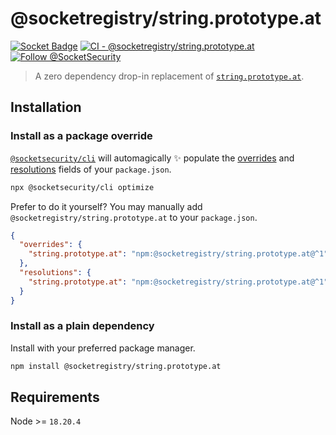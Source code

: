 # @socketregistry/string.prototype.at

[![Socket Badge](https://socket.dev/api/badge/npm/package/@socketregistry/string.prototype.at)](https://socket.dev/npm/package/@socketregistry/string.prototype.at)
[![CI - @socketregistry/string.prototype.at](https://github.com/SocketDev/socket-registry-js/actions/workflows/test.yml/badge.svg)](https://github.com/SocketDev/socket-registry-js/actions/workflows/test.yml)
[![Follow @SocketSecurity](https://img.shields.io/twitter/follow/SocketSecurity?style=social)](https://twitter.com/SocketSecurity)

> A zero dependency drop-in replacement of
> [`string.prototype.at`](https://www.npmjs.com/package/string.prototype.at).

## Installation

### Install as a package override

[`@socketsecurity/cli`](https://www.npmjs.com/package/@socketsecurity/cli) will
automagically :sparkles: populate the
[overrides](https://docs.npmjs.com/cli/v9/configuring-npm/package-json#overrides)
and [resolutions](https://yarnpkg.com/configuration/manifest#resolutions) fields
of your `package.json`.

```sh
npx @socketsecurity/cli optimize
```

Prefer to do it yourself? You may manually add
`@socketregistry/string.prototype.at` to your `package.json`.

```json
{
  "overrides": {
    "string.prototype.at": "npm:@socketregistry/string.prototype.at@^1"
  },
  "resolutions": {
    "string.prototype.at": "npm:@socketregistry/string.prototype.at@^1"
  }
}
```

### Install as a plain dependency

Install with your preferred package manager.

```sh
npm install @socketregistry/string.prototype.at
```

## Requirements

Node &gt;= `18.20.4`
